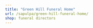 ```yaml
---
title: "Green Hill Funeral Home"
url: /sapulpa/green-hill-funeral-home/
shop: funeral directors
---
```

